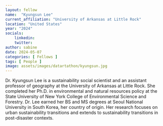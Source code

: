 ```yaml
---
layout: fellow
name:  "Kyungsun Lee"
current_affiliation: "University of Arkansas at Little Rock"
location: "United States"
year: "2024"
socials:
    linkedin: 
    twitter: 
author: sabine
date: 2024-05-07
categories: [ Fellows ]
tags: [ People ]
image: assets/images/datartathon/kyungsun.jpg
---
```


Dr. Kyungsun Lee is a sustainability social scientist and an assistant professor of geography at the University of Arkansas at Little Rock. She completed her Ph.D. in environmental and natural resources policy at the State University of New York College of Environmental Science and Forestry. Dr. Lee earned her BS and MS degrees at Seoul National University in South Korea, her country of origin. Her research focuses on urban sustainability transitions and extends to sustainability transitions in post-disaster contexts.